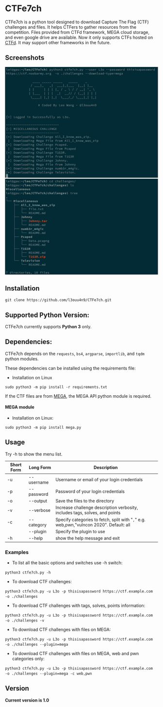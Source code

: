 # CTFe7ch

CTFe7ch is a python tool designed to download Capture The Flag (CTF) challenges and files. It helps CTFers to gather resources from the competition. Files provided from CTFd framework, MEGA cloud storage, and even google drive are available. Now it only supports CTFs hosted on [CTFd](https://github.com/CTFd/CTFd). It may support other frameworks in the future.

## Screenshots

![CTFe7ch](https://github.com/l3ouu4n9/CTFe7ch/blob/main/images/CTFe7ch_1.png "CTFe7ch in action")
![CTFe7ch](https://github.com/l3ouu4n9/CTFe7ch/blob/main/images/CTFe7ch_2.png "CTFe7ch in action")

## Installation

```
git clone https://github.com/l3ouu4n9/CTFe7ch.git
```

## Supported Python Version:
CTFe7ch currently supports **Python 3** only.

## Dependencies:
CTFe7ch depends on the `requests`, `bs4`, `argparse`, `importlib`, and `tqdm` python modules.

These dependencies can be installed using the requirements file:

- Installation on Linux
```
sudo python3 -m pip install -r requirements.txt
```

If the CTF files are from [MEGA]("https://mega.nz"), the MEGA API python module is required.
#### MEGA module
- Installation on Linux:
```
sudo python3 -m pip install mega.py
```

## Usage

Try -h to show the menu list.

Short Form    | Long Form       | Description
------------- | -------------   |-------------
-u            | --username      | Username or email of your login credentials
-p            | --password      | Password of your login credentials
-o            | --output        | Save the files to the directory
-v            | --verbose       | Increase challenge description verbosity, includes tags, solves, and points
-c            | --category      | Specify categories to fetch, split with "`,`" e.g. web,pwn,"vulncon 2020". Default: all
|             | --plugin        | Specify the plugin to use
-h            | --help          | show the help message and exit

### Examples

* To list all the basic options and switches use -h switch:

```python3 ctfe7ch.py -h```

* To download CTF challenges:

```python3 ctfe7ch.py -u L3o -p thisisapassword https://ctf.example.com  -o ./challenges```

* To download CTF challenges with tags, solves, points information:

```python3 ctfe7ch.py -u L3o -p thisisapassword https://ctf.example.com  -o ./challenges -v```

* To download CTF challenges with files on MEGA:

```python3 ctfe7ch.py -u L3o -p thisisapassword https://ctf.example.com  -o ./challenges --plugin=mega```

* To download CTF challenges with files on MEGA, web and pwn categories only:

```python3 ctfe7ch.py -u L3o -p thisisapassword https://ctf.example.com  -o ./challenges --plugin=mega -c web,pwn```

## Version
**Current version is 1.0**
